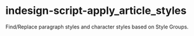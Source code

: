 # indesign-script-apply_article_styles
Find/Replace paragraph styles and character styles based on Style Groups. 
